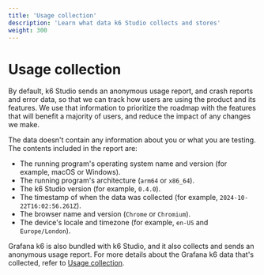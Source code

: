 ```yaml
---
title: 'Usage collection'
description: 'Learn what data k6 Studio collects and stores'
weight: 300
---
```


# Usage collection

By default, k6 Studio sends an anonymous usage report, and crash reports and error data, so that we can track how users are using the product and its features. We use that information to prioritize the roadmap with the features that will benefit a majority of users, and reduce the impact of any changes we make.

The data doesn't contain any information about you or what you are testing. The contents included in the report are:

- The running program's operating system name and version (for example, macOS or Windows).
- The running program's architecture (`arm64` or `x86_64`).
- The k6 Studio version (for example, `0.4.0`).
- The timestamp of when the data was collected (for example, `2024-10-22T16:02:56.261Z`).
- The browser name and version (`Chrome` or `Chromium`).
- The device's locale and timezone (for example, `en-US` and `Europe/London`).

Grafana k6 is also bundled with k6 Studio, and it also collects and sends an anonymous usage report. For more details about the Grafana k6 data that's collected, refer to [Usage collection](https://grafana.com/docs/k6/latest/set-up/usage-collection/).
